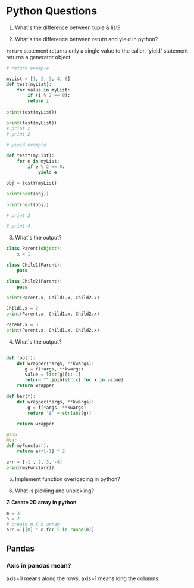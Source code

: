 # Python Questions

1. What's the difference between tuple & list?

2. What's the difference between return and yield in python?

`return` statement returns only a single value to the caller. 'yield' statement returns a generator object.

```python
# return example

myList = [1, 2, 3, 4, 8]
def test(myList):
    for value in myList:
        if (i % 2 == 0):
	    return i
	    
print(test(myList))

print(test(myList))
# print 2
# print 2

# yield example

def testY(myList):
    for e in myList:
        if e % 2 == 0:
	        yield e

obj = testY(myList)

print(next(obj))

print(next(obj))

# print 2

# print 4

```

3. What's the output?

```python
class Parent(object):
    x = 1

class Child1(Parent):
    pass

class Child2(Parent):
    pass

print(Parent.x, Child1.x, Child2.x)

Child1.x = 2
print(Parent.x, Child1.x, Child2.x)

Parent.x = 3
print(Parent.x, Child1.x, Child2.x)
```

4. What's the output?

```python

def foo(f):
    def wrapper(*args, **kwargs):
       g = f(*args, **kwargs)
       value = list(g)[::-1]
       return "".join(str(x) for x in value)
    return wrapper

def bar(f):
    def wrapper(*args, **kwargs):
        g = f(*args, **kwargs)
        return '$' + str(abs(g))

    return wrapper

@foo
@bar
def myFunc(arr):
    return arr[-1] * 2

arr = [-1 , 2, 3, -4]
print(myFunc(arr))
```

5. Implement function overloading in python?

6. What is pickling and unpickling? 

**7. Create 2D array in python**

```python
m = 3 
n = 2
# create m X n array
arr = [[0] * n for i in range(m)]
```

## Pandas

### Axis in pandas mean?

axis=0 means along the rows, axis=1 means long the columns. 
